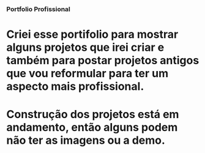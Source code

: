 ### Portfolio Profissional

# Criei esse portifolio para mostrar alguns projetos que irei criar e também para postar projetos antigos que vou reformular para ter um aspecto mais profissional.

# Construção dos projetos está em andamento, então alguns podem não ter as imagens ou a demo.

